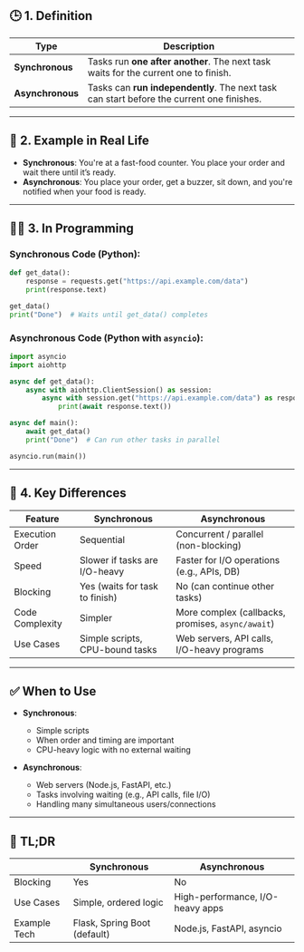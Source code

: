 ## 🕒 **1. Definition**

| Type             | Description                                                                               |
| ---------------- | ----------------------------------------------------------------------------------------- |
| **Synchronous**  | Tasks run **one after another**. The next task waits for the current one to finish.       |
| **Asynchronous** | Tasks can **run independently**. The next task can start before the current one finishes. |

---

## 🔧 **2. Example in Real Life**

* **Synchronous**: You're at a fast-food counter. You place your order and wait there until it’s ready.
* **Asynchronous**: You place your order, get a buzzer, sit down, and you're notified when your food is ready.

---

## 🧑‍💻 **3. In Programming**

### Synchronous Code (Python):

```python
def get_data():
    response = requests.get("https://api.example.com/data")
    print(response.text)

get_data()
print("Done")  # Waits until get_data() completes
```

### Asynchronous Code (Python with `asyncio`):

```python
import asyncio
import aiohttp

async def get_data():
    async with aiohttp.ClientSession() as session:
        async with session.get("https://api.example.com/data") as response:
            print(await response.text())

async def main():
    await get_data()
    print("Done")  # Can run other tasks in parallel

asyncio.run(main())
```

---

## 🚀 **4. Key Differences**

| Feature         | Synchronous                     | Asynchronous                                      |
| --------------- | ------------------------------- | ------------------------------------------------- |
| Execution Order | Sequential                      | Concurrent / parallel (non-blocking)              |
| Speed           | Slower if tasks are I/O-heavy   | Faster for I/O operations (e.g., APIs, DB)        |
| Blocking        | Yes (waits for task to finish)  | No (can continue other tasks)                     |
| Code Complexity | Simpler                         | More complex (callbacks, promises, `async/await`) |
| Use Cases       | Simple scripts, CPU-bound tasks | Web servers, API calls, I/O-heavy programs        |

---

## ✅ **When to Use**

* **Synchronous**:

  * Simple scripts
  * When order and timing are important
  * CPU-heavy logic with no external waiting

* **Asynchronous**:

  * Web servers (Node.js, FastAPI, etc.)
  * Tasks involving waiting (e.g., API calls, file I/O)
  * Handling many simultaneous users/connections

---

## 🧠 TL;DR

|              | **Synchronous**              | **Asynchronous**                 |
| ------------ | ---------------------------- | -------------------------------- |
| Blocking     | Yes                          | No                               |
| Use Cases    | Simple, ordered logic        | High-performance, I/O-heavy apps |
| Example Tech | Flask, Spring Boot (default) | Node.js, FastAPI, asyncio        |
